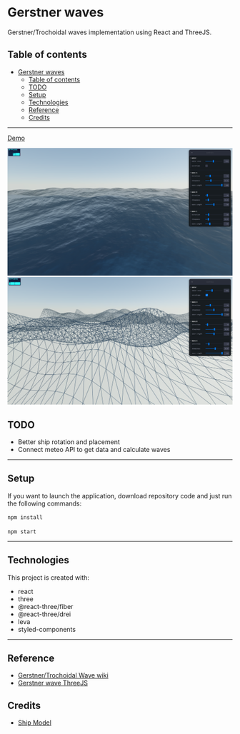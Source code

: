 # Gerstner waves
Gerstner/Trochoidal waves implementation using React and ThreeJS.

## Table of contents
- [Gerstner waves](#gerstner-waves)
  - [Table of contents](#table-of-contents)
  - [TODO](#todo)
  - [Setup](#setup)
  - [Technologies](#technologies)
  - [Reference](#reference)
  - [Credits](#credits)

---
[Demo](https://lazygeekpanda.github.io/gerstner-waves-rf3/)

![](https://raw.githubusercontent.com/lazygeekpanda/gerstner-waves-rf3/master/img/demo1.png)
![](https://raw.githubusercontent.com/lazygeekpanda/gerstner-waves-rf3/master/img/demo2.png)

## TODO
* Better ship rotation and placement
* Connect meteo API to get data and calculate waves

---

## Setup
If you want to launch the application, download repository code and just run the following commands:
```
npm install

npm start
```
---

## Technologies
This project is created with:
* react
* three
* @react-three/fiber
* @react-three/drei
* leva
* styled-components

---


## Reference
 - [Gerstner/Trochoidal Wave wiki](https://en.wikipedia.org/wiki/Trochoidal_wave)
 - [Gerstner wave ThreeJS](https://sbcode.net/threejs/gerstnerwater/)


## Credits
 - [Ship Model](https://sketchfab.com/3d-models/cargo-ship-c95d341642c949bd85a03c97a15f81c3)
